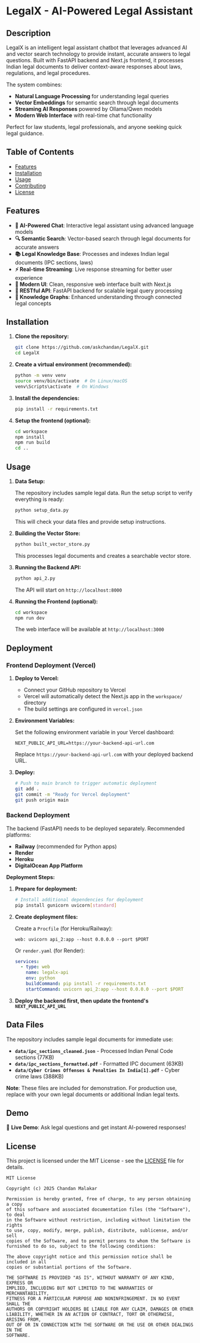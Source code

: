 # LegalX - AI-Powered Legal Assistant

## Description

LegalX is an intelligent legal assistant chatbot that leverages advanced AI and vector search technology to provide instant, accurate answers to legal questions. Built with FastAPI backend and Next.js frontend, it processes Indian legal documents to deliver context-aware responses about laws, regulations, and legal procedures.

The system combines:
- **Natural Language Processing** for understanding legal queries
- **Vector Embeddings** for semantic search through legal documents
- **Streaming AI Responses** powered by Ollama/Qwen models
- **Modern Web Interface** with real-time chat functionality

Perfect for law students, legal professionals, and anyone seeking quick legal guidance.

## Table of Contents

- [Features](#features)
- [Installation](#installation)
- [Usage](#usage)
- [Contributing](#contributing)
- [License](#license)

## Features

- **🤖 AI-Powered Chat**: Interactive legal assistant using advanced language models
- **🔍 Semantic Search**: Vector-based search through legal documents for accurate answers
- **📚 Legal Knowledge Base**: Processes and indexes Indian legal documents (IPC sections, laws)
- **⚡ Real-time Streaming**: Live response streaming for better user experience
- **🎨 Modern UI**: Clean, responsive web interface built with Next.js
- **🔧 RESTful API**: FastAPI backend for scalable legal query processing
- **🧠 Knowledge Graphs**: Enhanced understanding through connected legal concepts

## Installation

1.  **Clone the repository:**

    ```bash
    git clone https://github.com/askchandan/LegalX.git
    cd LegalX
    ```

2.  **Create a virtual environment (recommended):**

    ```bash
    python -m venv venv
    source venv/bin/activate  # On Linux/macOS
    venv\Scripts\activate  # On Windows
    ```

3.  **Install the dependencies:**

    ```bash
    pip install -r requirements.txt
    ```

4.  **Setup the frontend (optional):**

    ```bash
    cd workspace
    npm install
    npm run build
    cd ..
    ```

## Usage

1.  **Data Setup:**

    The repository includes sample legal data. Run the setup script to verify everything is ready:

    ```bash
    python setup_data.py
    ```

    This will check your data files and provide setup instructions.

2.  **Building the Vector Store:**

    ```bash
    python built_vector_store.py
    ```

    This processes legal documents and creates a searchable vector store.

3.  **Running the Backend API:**

    ```bash
    python api_2.py
    ```

    The API will start on `http://localhost:8000`

4.  **Running the Frontend (optional):**

    ```bash
    cd workspace
    npm run dev
    ```

    The web interface will be available at `http://localhost:3000`


## Deployment

### Frontend Deployment (Vercel)

1. **Deploy to Vercel:**

   - Connect your GitHub repository to Vercel
   - Vercel will automatically detect the Next.js app in the `workspace/` directory
   - The build settings are configured in `vercel.json`

2. **Environment Variables:**

   Set the following environment variable in your Vercel dashboard:

   ```
   NEXT_PUBLIC_API_URL=https://your-backend-api-url.com
   ```

   Replace `https://your-backend-api-url.com` with your deployed backend URL.

3. **Deploy:**

   ```bash
   # Push to main branch to trigger automatic deployment
   git add .
   git commit -m "Ready for Vercel deployment"
   git push origin main
   ```

### Backend Deployment

The backend (FastAPI) needs to be deployed separately. Recommended platforms:

- **Railway** (recommended for Python apps)
- **Render**
- **Heroku**
- **DigitalOcean App Platform**

**Deployment Steps:**

1. **Prepare for deployment:**

   ```bash
   # Install additional dependencies for deployment
   pip install gunicorn uvicorn[standard]
   ```

2. **Create deployment files:**

   Create a `Procfile` (for Heroku/Railway):
   ```
   web: uvicorn api_2:app --host 0.0.0.0 --port $PORT
   ```

   Or `render.yaml` (for Render):
   ```yaml
   services:
     - type: web
       name: legalx-api
       env: python
       buildCommand: pip install -r requirements.txt
       startCommand: uvicorn api_2:app --host 0.0.0.0 --port $PORT
   ```

3. **Deploy the backend first, then update the frontend's `NEXT_PUBLIC_API_URL`**

## Data Files

The repository includes sample legal documents for immediate use:

- **`data/ipc_sections_cleaned.json`** - Processed Indian Penal Code sections (77KB)
- **`data/ipc_sections_formatted.pdf`** - Formatted IPC document (63KB)
- **`data/Cyber Crimes Offenses & Penalties In India[1].pdf`** - Cyber crime laws (388KB)

**Note**: These files are included for demonstration. For production use, replace with your own legal documents or additional Indian legal texts.

## Demo

🚀 **Live Demo**: Ask legal questions and get instant AI-powered responses!


## License

This project is licensed under the MIT License - see the [LICENSE](LICENSE) file for details.

```
MIT License

Copyright (c) 2025 Chandan Malakar

Permission is hereby granted, free of charge, to any person obtaining a copy
of this software and associated documentation files (the "Software"), to deal
in the Software without restriction, including without limitation the rights
to use, copy, modify, merge, publish, distribute, sublicense, and/or sell
copies of the Software, and to permit persons to whom the Software is
furnished to do so, subject to the following conditions:

The above copyright notice and this permission notice shall be included in all
copies or substantial portions of the Software.

THE SOFTWARE IS PROVIDED "AS IS", WITHOUT WARRANTY OF ANY KIND, EXPRESS OR
IMPLIED, INCLUDING BUT NOT LIMITED TO THE WARRANTIES OF MERCHANTABILITY,
FITNESS FOR A PARTICULAR PURPOSE AND NONINFRINGEMENT. IN NO EVENT SHALL THE
AUTHORS OR COPYRIGHT HOLDERS BE LIABLE FOR ANY CLAIM, DAMAGES OR OTHER
LIABILITY, WHETHER IN AN ACTION OF CONTRACT, TORT OR OTHERWISE, ARISING FROM,
OUT OF OR IN CONNECTION WITH THE SOFTWARE OR THE USE OR OTHER DEALINGS IN THE
SOFTWARE.
```